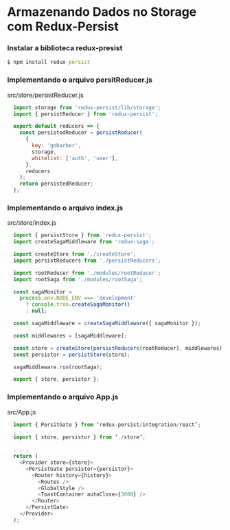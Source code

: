 # Armazenando Dados no Storage com Redux-Persist

### Instalar a biblioteca redux-presist
```cmd
$ npm install redux-persist
```

### Implementando o arquivo persitReducer.js
src/store/persistReducer.js
```js
  import storage from 'redux-persist/lib/storage';
  import { persistReducer } from 'redux-persist';

  export default reducers => {
    const persistedReducer = persistReducer(
      {
        key: 'gobarber',
        storage,
        whitelist: ['auth', 'user'],
      },
      reducers
    );
    return persistedReducer;
  };
```

### Implementando o arquivo index.js
src/store/index.js
```js
  import { persistStore } from 'redux-persist';
  import createSagaMiddleware from 'redux-saga';

  import createStore from './createStore';
  import persistReducers from './persistReducers';

  import rootReducer from './modules/rootReducer';
  import rootSaga from './modules/rootSaga';

  const sagaMonitor =
    process.env.NODE_ENV === 'development'
      ? console.tron.createSagaMonitor()
      : null;

  const sagaMiddleware = createSagaMiddleware({ sagaMonitor });

  const middlewares = [sagaMiddleware];

  const store = createStore(persistReducers(rootReducer), middlewares);
  const persistor = persistStore(store);

  sagaMiddleware.run(rootSaga);

  export { store, persistor };
```

### Implementando o arquivo App.js
src/App.js
```js
  import { PersitGate } from ‘redux-persist/integration/react’;
  . . . 
  import { store, persistor } from ‘./store’;

  . . .
  return (
    <Provider store={store}>
      <PersistGate persistor={persistor}>
        <Router history={history}>
          <Routes />
          <GlobalStyle />
          <ToastContainer autoClose={3000} />
        </Router>
      </PersistGate>
    </Provider>
  );
```
